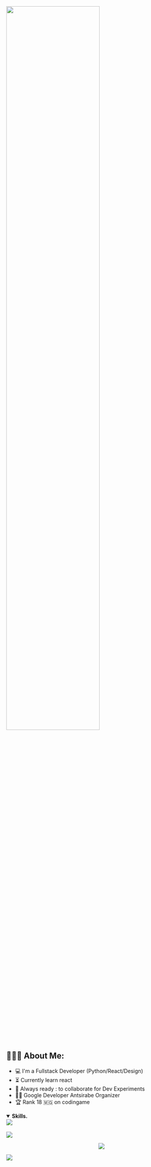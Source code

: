 <img src="https://readme-typing-svg.demolab.com?font=Inconsolata&weight=500&size=50&duration=4000&pause=300&color=4dffb5&center=true&vCenter=true&multiline=true&repeat=false&random=false&width=1300&height=140&lines=Hello+;I'm+Luca%2C+a+Python+and+React+developer" width="70%" />

<h2 align="left">👨🏻‍💻 About Me:</h2>

- :computer: I'm a Fullstack Developer (Python/React/Design)
- :hourglass_flowing_sand: Currently learn react
- :rocket: Always ready : to collaborate for Dev Experiments
- :man_technologist: Google Developer Antsirabe Organizer
- :trophy: Rank 18 🇲🇬 on codingame
<details open>
    <summary align="left">
        <b align="center">Skills.</b>
    </summary>
    <img src="assets/borderseparator.gif"/>
    <br/>
    <br/>
    <div>
        <img src="https://skillicons.dev/icons?i=python,django,react,html,css,js,figma,tailwind,bootstrap,git,github,mysql,postgres"/>
    </div>
</details>
<p align="center">
  <img src ="https://github-readme-streak-stats.herokuapp.com?user=LucaZH&theme=darcula&hide_border=true&background=FFFFFF00">
</p>
<img src='https://komarev.com/ghpvc/?username=lucazh&style=for-the-badge'>
